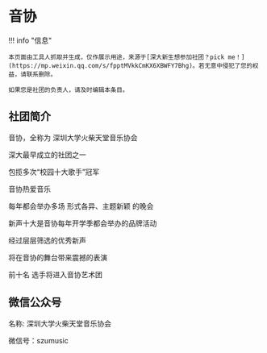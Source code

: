 # 音协

!!! info "信息"

    本页面由工具人抓取并生成，仅作展示用途，来源于[深大新生想参加社团？pick me！](https://mp.weixin.qq.com/s/fpptMVkkCmKX6XBWFY7Bhg)。若无意中侵犯了您的权益，请联系删除。
    
    如果您是社团的负责人，请及时编辑本条目。
    
## 社团简介
音协，全称为 深圳大学火柴天堂音乐协会

深大最早成立的社团之一

包揽多次“校园十大歌手”冠军 
   
音协热爱音乐

每年都会举办多场 形式各异、主题新颖 的晚会
   
新声十大是音协每年开学季都会举办的品牌活动

经过层层筛选的优秀新声 

将在音协的舞台带来震撼的表演

前十名 选手将进入音协艺术团

## 微信公众号
名称: 深圳大学火柴天堂音乐协会

微信号：szumusic
